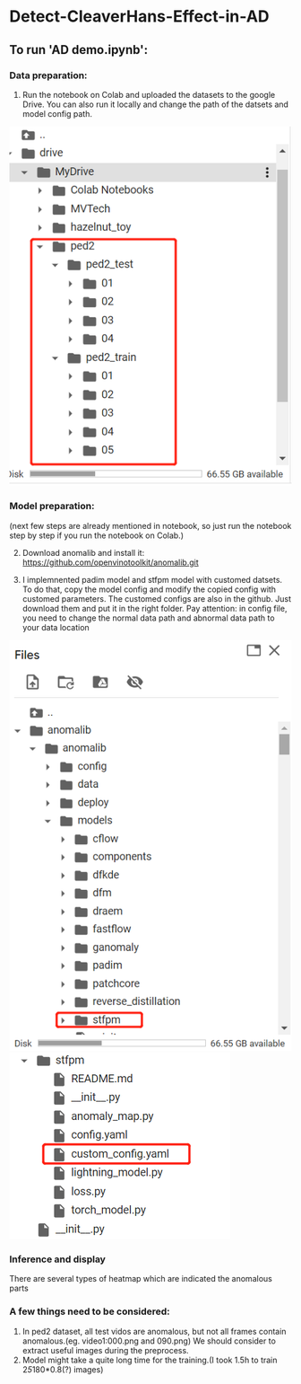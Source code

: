 # Detect-CleaverHans-Effect-in-AD

## To run 'AD demo.ipynb':

### Data preparation:

1. Run the notebook on Colab and uploaded the datasets to the google Drive. You can also run it locally and change the path of the datsets and model config path.

![datapath](/demopicture/path3.png)

### Model preparation: 
(next few steps are already mentioned in notebook, so just run the notebook step by step if you run the notebook on Colab.)

2. Download anomalib and install it: https://github.com/openvinotoolkit/anomalib.git

3. I implemnented padim model and stfpm model with customed datsets. To do that, copy the model config and modify the copied config with customed parameters.
The customed configs are also in the github. Just download them and put it in the right folder. Pay attention: in config file, you need to change the normal data path and abnormal data path to your data location 

![model file structure1](/demopicture/path1.png) ![structure](/demopicture/path2.png)

### Inference and display
There are several types of heatmap which are indicated the anomalous parts

### A few things need to be considered:
1. In ped2 dataset, all test vidos are anomalous, but not all frames contain anomalous.(eg. video1:000.png and 090.png) We should consider to extract useful images during the preprocess.
2. Model might take a quite long time for the training.(I took 1.5h to train 2*5*180*0.8(?) images)
